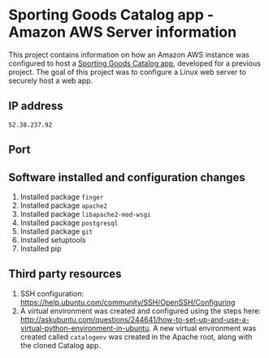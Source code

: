 # Sporting Goods Catalog app - Amazon AWS Server information
This project contains information on how an Amazon AWS instance was configured to host a [Sporting Goods Catalog app](https://github.com/prestononeal/sporting_goods_catalog_app), developed for a previous project. The goal of this project was to configure a Linux web server to securely host a web app.

## IP address
`52.38.237.92`

## Port

## Software installed and configuration changes
1. Installed package `finger`
2. Installed package `apache2`
3. Installed package `libapache2-mod-wsgi`
4. Installed package `postgresql`
5. Installed package `git`
5. Installed setuptools
6. Installed pip

## Third party resources
1. SSH configuration: https://help.ubuntu.com/community/SSH/OpenSSH/Configuring
2. A virtual environment was created and configured using the steps here: http://askubuntu.com/questions/244641/how-to-set-up-and-use-a-virtual-python-environment-in-ubuntu. A new virtual environment was created called `catalogenv` was created in the Apache root, along with the cloned Catalog app.